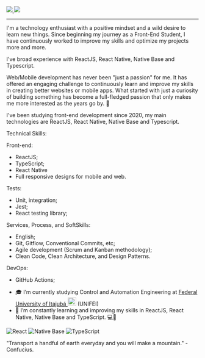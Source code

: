 <a href="https://www.linkedin.com/in/tales-raponi-361a61143/" target="_blank">
<img src="https://img.shields.io/badge/LinkedIn-0077B5?style=for-the-badge&logo=linkedin&logoColor=white" />
</a>


<a href="mailto:raponi13@gmail.com" target="_blank">
<img src="https://img.shields.io/badge/Gmail-D14836?style=for-the-badge&logo=gmail&logoColor=white" />
</a>


_______________

I'm a technology  enthusiast with a positive mindset and a wild desire to learn new things. Since beginning my journey as a Front-End Student, I have continuously worked to improve my skills and optimize my projects more and more.

I've broad experience with ReactJS, React Native, Native Base and Typescript.

Web/Mobile development has never been "just a passion" for me. It has offered an engaging challenge to continuously learn and improve my skills in creating better websites or mobile apps. What started with just a curiosity of building something has become a full-fledged passion that only makes me more interested as the years go by. :rocket:
 
I've been studying front-end development since 2020, my main technologies are ReactJS, React Native, Native Base and Typescript.

Technical Skills:

Front-end:
* ReactJS; 
* TypeScript;
* React Native
* Full responsive designs for mobile and web.

Tests:
* Unit, integration;
* Jest;
* React testing library;

Services, Process, and SoftSkills:
* English;
* Git, Gitflow, Conventional Commits, etc;
* Agile development (Scrum and Kanban methodology);
* Clean Code, Clean Architecture, and Design Patterns.

DevOps:
* GitHub Actions;
 
- 🎓 I’m currently studying Control and Automation Engineering at [Federal University of Itajubá <img alt="Brazil Flag" title="Brazil" src="https://cdn.staticaly.com/gh/hjnilsson/country-flags/master/svg/br.svg" width="22">](https://en.unifei.edu.br/) (UNIFEI)
- 🌱 I’m constantly learning and improving my skills in ReactJS, React Native, Native Base and TypeScript.  💻📱

![React](https://img.shields.io/badge/react-%2320232a.svg?style=for-the-badge&logo=react&logoColor=%2361DAFB) ![Native Base](https://img.shields.io/badge/native_base-%2320232a.svg?style=for-the-badge&logo=nativebase&logoColor=%2361DAFB) ![TypeScript](https://img.shields.io/badge/typescript-%23007ACC.svg?style=for-the-badge&logo=typescript&logoColor=white)

"Transport a handful of earth everyday and you will make a mountain."
  -Confucius.
